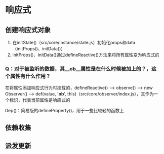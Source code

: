 # 响应式

## 创建响应式对象

1. 在initState()（src/core/instance/state.js）初始化props和data（initProps()、initData()）
2. initProps()、initData()通过defineReactive()方法来将所有属性变为响应式的

### Q：对于被监听的数据，其__ob__属性是在什么时候被加上的？，这个属性有什么作用？

在将属性添加响应式行为时挂载的，defineReactive() ——> observe() ——> new Observer() ——>   def(value, '__ob__', this)（src/core/observer/index.js），其作为一个标识，代表当前属性是响应式的

Dep()：简易版的defineProperty()，用于一些比较轻的函数上

## 依赖收集



## 派发更新